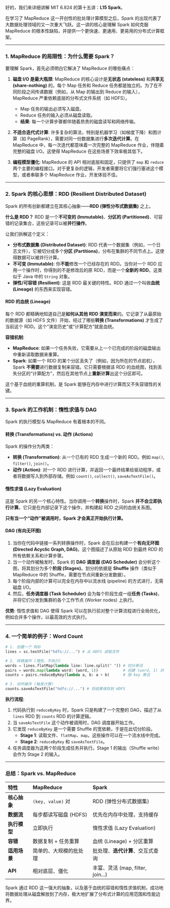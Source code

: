 好的，我们来详细讲解 MIT 6.824 的第十五讲：**L15 Spark**。

在学习了 MapReduce 这一开创性的批处理计算模型之后，Spark 的出现代表了大数据处理领域的又一次重大飞跃。这一讲的核心是理解 Spark 如何克服 MapReduce 的根本性缺陷，并提供一个更快速、更通用、更易用的分布式计算框架。

---

### 1. MapReduce 的局限性：为什么需要 Spark？

要理解 Spark，首先必须明白它解决了 MapReduce 的哪些痛点：

1.  **磁盘 I/O 是最大瓶颈**: MapReduce 的核心设计是**无状态 (stateless)** 和**共享无 (share-nothing)** 的。每个 Map 任务和 Reduce 任务都是独立的。为了在不同阶段之间传递数据（例如，从 Map 的输出到 Reduce 的输入），MapReduce 严重依赖底层的分布式文件系统（如 HDFS）。

    - Map 任务的输出必须写入磁盘。
    - Reduce 任务的输入必须从磁盘读取。
    - **结果**: 每一个计算步骤都伴随着昂贵的磁盘读写和网络传输。

2.  **不适合迭代式计算**: 许多复杂的算法，特别是机器学习（如梯度下降）和图计算（如 PageRank），需要对同一份数据集进行**多次迭代计算**。在 MapReduce 中，每一次迭代都意味着一次完整的 MapReduce 作业，伴随着完整的磁盘 I/O。这使得 MapReduce 在这些场景下效率极其低下。

3.  **编程模型僵化**: MapReduce 的 API 相对底层和固定，只提供了 `map` 和 `reduce` 两个主要的编程接口。对于更复杂的逻辑，开发者需要将它们强行塞进这个模型，或者串联多个 MapReduce 作业，开发体验不佳。

---

### 2. Spark 的核心思想：RDD (Resilient Distributed Dataset)

Spark 的所有创新都建立在其核心抽象——**RDD (弹性分布式数据集)** 之上。

**什么是 RDD？**
RDD 是一个**不可变的 (Immutable)**、**分区的 (Partitioned)**、可容错的记录集合，这些记录可以被**并行操作**。

让我们拆解这个定义：

- **分布式数据集 (Distributed Dataset)**: RDD 代表一个数据集（例如，一个日志文件），它被切分成多个**分区 (Partitions)**，分布在集群的不同节点上。这使得数据可以被并行计算。
- **不可变 (Immutable)**: 你**不能**修改一个已经存在的 RDD。当你对一个 RDD 应用一个操作时，你得到的不是修改后的原 RDD，而是一个**全新的 RDD**。这类似于 Java 中的 `String` 对象。
- **弹性/可容错 (Resilient)**: 这是 RDD 最关键的特性。RDD 通过一个叫做**血统 (Lineage)** 的东西来实现容错。

#### RDD 的血统 (Lineage)

每个 RDD 都精确地知道自己是**如何从其他 RDD 演变而来**的。它记录了从最原始的数据源（如 HDFS 文件）开始，经过了哪些**转换 (Transformations)** 才生成了当前这个 RDD。这个“演变历史”或“计算配方”就是血统。

**容错机制**:

- **MapReduce**: 如果一个任务失败，它需要从上一个已完成的阶段的磁盘输出中重新读取数据来重算。
- **Spark**: 如果一个 RDD 的某个分区丢失了（例如，因为所在的节点宕机），Spark **不需要**进行数据复制来容错。它只需要根据该 RDD 的血统图，找到丢失分区的“计算配方”，然后在其他节点上**重新计算**出这个分区即可。

这个基于血统的重算机制，是 Spark 能够在内存中进行计算而又不失容错性的关键。

---

### 3. Spark 的工作机制：惰性求值与 DAG

Spark 的执行模型与 MapReduce 有着根本的不同。

#### 转换 (Transformations) vs. 动作 (Actions)

Spark 的操作分为两类：

- **转换 (Transformation)**: 从一个已有的 RDD 生成一个新的 RDD。例如 `map()`, `filter()`, `join()`。
- **动作 (Action)**: 对一个 RDD 进行计算，并返回一个最终结果给驱动程序，或者将数据写入到外部存储。例如 `count()`, `collect()`, `saveAsTextFile()`。

#### 惰性求值 (Lazy Evaluation)

这是 Spark 的另一个核心特性。当你调用一个**转换**操作时，Spark **并不会立即执行计算**。它只是在内部记录下这个操作，并构建起 RDD 之间的血统关系图。

**只有当一个“动作”被调用时，Spark 才会真正开始执行计算。**

#### DAG (有向无环图)

1.  当你在代码中链接一系列转换操作时，Spark 会在后台构建一个**有向无环图 (Directed Acyclic Graph, DAG)**。这个图描述了从原始 RDD 到最终 RDD 的所有依赖关系和计算步骤。
2.  当一个动作被触发时，Spark 的 **DAG 调度器 (DAG Scheduler)** 会分析这个图，将其划分为多个**阶段 (Stages)**。划分的依据是 **Shuffle** 操作（类似于 MapReduce 中的 Shuffle，需要在节点间重新分发数据）。
3.  每个阶段内部的计算可以完全在内存中以流水线 (pipeline) 的方式进行，无需磁盘 I/O。
4.  然后，**任务调度器 (Task Scheduler)** 会为每个阶段生成一组**任务 (Tasks)**，并将它们分发到集群的各个工作节点 (Worker nodes) 上执行。

**优势**: 惰性求值和 DAG 使得 Spark 可以在执行前对整个计算流程进行全局优化，例如合并多个操作，以最高效的方式执行。

---

### 4. 一个简单的例子：Word Count

```python
# 1. 创建一个 RDD
lines = sc.textFile("hdfs://...") # 从 HDFS 读取文件

# 2. 转换操作 (惰性，不执行)
words = lines.flatMap(lambda line: line.split(" ")) # 切分单词
pairs = words.map(lambda word: (word, 1))           # 创建 (word, 1) 对
counts = pairs.reduceByKey(lambda a, b: a + b)      # 按 key 聚合

# 3. 动作操作 (触发计算)
counts.saveAsTextFile("hdfs://...") # 将结果保存到 HDFS
```

**执行流程**:

1.  代码执行到 `reduceByKey` 时，Spark 只是构建了一个完整的 DAG，描述了从 `lines` RDD 到 `counts` RDD 的计算逻辑。
2.  当 `saveAsTextFile` 这个动作被调用时，DAG 调度器开始工作。
3.  它发现 `reduceByKey` 是一个需要 Shuffle 的宽依赖，于是在此切分阶段。
    - **Stage 1**: 读取文件、`flatMap`、`map`。这些操作可以在一个流水线中完成。
    - **Stage 2**: `reduceByKey` 和 `saveAsTextFile`。
4.  任务调度器为这两个阶段生成任务并执行。Stage 1 的输出（Shuffle write）会作为 Stage 2 的输入。

---

### 总结：Spark vs. MapReduce

| 特性         | MapReduce              | Spark                             |
| :----------- | :--------------------- | :-------------------------------- |
| **核心抽象** | `(key, value)` 对      | RDD (弹性分布式数据集)            |
| **数据流**   | 每步都读写磁盘 (HDFS)  | 优先在内存中处理，支持缓存        |
| **执行模型** | 立即执行               | 惰性求值 (Lazy Evaluation)        |
| **容错**     | 数据复制 + 任务重算    | 血统 (Lineage) + 分区重算         |
| **适用场景** | 简单的、大规模的批处理 | 批处理、**迭代计算**、交互式查询  |
| **API**      | 相对底层、僵化         | 丰富、灵活 (map, filter, join...) |

Spark 通过 RDD 这一强大的抽象，以及基于血统的容错和惰性求值机制，成功地将数据处理从磁盘解放到了内存，极大地扩展了分布式计算的应用范围和性能边界。
